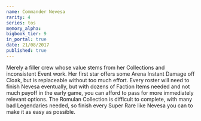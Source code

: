 ```yaml
---
name: Commander Nevesa
rarity: 4
series: tos
memory_alpha:
bigbook_tier: 9
in_portal: true
date: 21/08/2017
published: true
---
```


Merely a filler crew whose value stems from her Collections and inconsistent Event work. Her first star offers some Arena Instant Damage off Cloak, but is replaceable without too much effort. Every roster will need to finish Nevesa eventually, but with dozens of Faction Items needed and not much payoff in the early game, you can afford to pass for more immediately relevant options. The Romulan Collection is difficult to complete, with many bad Legendaries needed, so finish every Super Rare like Nevesa you can to make it as easy as possible.
